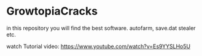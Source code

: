 # GrowtopiaCracks
in this repository you will find the best software. autofarm, save.dat stealer etc.

watch Tutorial video: https://www.youtube.com/watch?v=Es9YYSLHo5U
